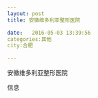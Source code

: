 ```yaml
--- 
layout: post 
title: 安徽维多利亚整形医院

date:   2016-05-03 13:39:56 
categories:其他  
city:合肥
  
--- 
```

   
安徽维多利亚整形医院

信息

